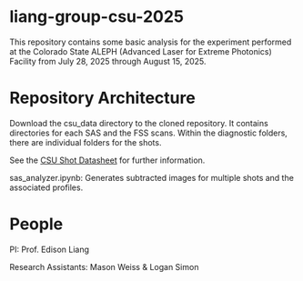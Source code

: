 # liang-group-csu-2025

This repository contains some basic analysis for the experiment performed at the Colorado State ALEPH (Advanced Laser for Extreme Photonics) Facility from July 28, 2025 through August 15, 2025. 

# Repository Architecture

Download the csu_data directory to the cloned repository. It contains directories for each SAS and the FSS scans. Within the diagnostic folders, there are individual folders for the shots. 

See the [CSU Shot Datasheet](https://docs.google.com/spreadsheets/d/1EN2VvP9KGBW4mNW-T5jlL3IIphXY_CC0gnR3XPel9YU/edit?usp=sharing) for further information.

sas_analyzer.ipynb: Generates subtracted images for multiple shots and the associated profiles.

# People
PI: Prof. Edison Liang

Research Assistants: Mason Weiss & Logan Simon
